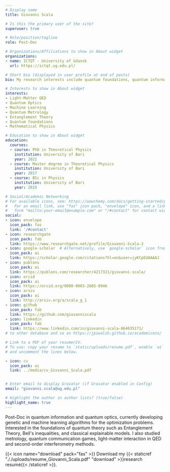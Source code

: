 ```yaml
---
# Display name
title: Giovanni Scala

# Is this the primary user of the site?
superuser: true

# Role/position/tagline
role: Post-Doc

# Organizations/Affiliations to show in About widget
organizations:
- name: ICTQT - University of Gdansk
  url: https://ictqt.ug.edu.pl/

# Short bio (displayed in user profile at end of posts)
bio: My research interests include quantum foundations, quantum informaion, optics and communications.

# Interests to show in About widget
interests:
- Light-Matter QED
- Quantum Optics
- Machine Learning
- Quantum Metrology
- Entanglement Theory
- Quantum foundations
- Mathematical Physics

# Education to show in About widget
education:
  courses:
  - course: PhD in Theoretical Physics
    institution: University of Bari
    year: 2021
  - course: Master degree in Theoretical Physics
    institution: University of Bari
    year: 2017
  - course: BSc in Physics
    institution: University of Bari
    year: 2015

# Social/Academic Networking
# For available icons, see: https://wowchemy.com/docs/getting-started/page-builder/#icons
#   For an email link, use "fas" icon pack, "envelope" icon, and a link in the
#   form "mailto:your-email@example.com" or "/#contact" for contact widget.
social:
- icon: envelope
  icon_pack: fas
  link: '/#contact'
- icon: researchgate
  icon_pack: fab
  link: https://www.researchgate.net/profile/Giovanni-Scala-3
- icon: google-scholar  # Alternatively, use `google-scholar` icon from `ai` icon pack
  icon_pack: ai
  link: https://scholar.google.com/citations?hl=en&user=jyKCpEUAAAAJ
- icon: publons 
  icon_pack: ai
  link: https://publons.com/researcher/4217321/giovanni-scala/  
- icon: orcid 
  icon_pack: ai
  link: https://orcid.org/0000-0003-2685-0946    
- icon: arxiv 
  icon_pack: ai
  link: http://arxiv.org/a/scala_g_1      
- icon: github
  icon_pack: fab
  link: https://github.com/giovanniscala
- icon: linkedin
  icon_pack: fab
  link: https://www.linkedin.com/in/giovanni-scala-864035171/
# to other database and so on https://jpswalsh.github.io/academicons/

# Link to a PDF of your resume/CV.
# To use: copy your resume to `static/uploads/resume.pdf`, enable `ai` icons in `params.toml`, 
# and uncomment the lines below.

- icon: cv
  icon_pack: ai
  link: ../media/cv_Giovanni_Scala.pdf


# Enter email to display Gravatar (if Gravatar enabled in Config)
email: "giovanni.scala@ug.edu.pl"

# Highlight the author in author lists? (true/false)
highlight_name: true
---
```


Post-Doc in quantum information and quantum optics, currently developing genetic and machine learning algorithms for the optimization problems. Interested in the foundations of quantum theory such as Entanglement Theory, Bell's inequalities, and classical explainable models. I also studied metrology, quantum communication games, light-matter interaction in QED and second-order interferometry methods. 

{{< icon name="download" pack="fas" >}} Download my {{< staticref "././uploads/resume_Giovanni_Scala.pdf" "download" >}}research resumé{{< /staticref >}}.

